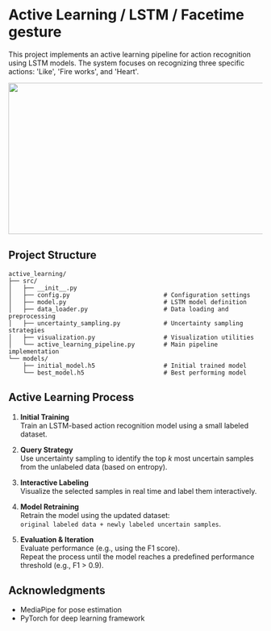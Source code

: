# Active Learning / LSTM / Facetime gesture

This project implements an active learning pipeline for action recognition using LSTM models. The system focuses on recognizing three specific actions: 'Like', 'Fire works', and 'Heart'.
<div align="center">
<img src="https://github.com/user-attachments/assets/05744e50-9622-49d2-9ae4-9d77374623cf" width="600" height="300"/>
</div>


## Project Structure

```
active_learning/
├── src/
│   ├── __init__.py
│   ├── config.py                          # Configuration settings
│   ├── model.py                           # LSTM model definition
│   ├── data_loader.py                     # Data loading and preprocessing
│   ├── uncertainty_sampling.py            # Uncertainty sampling strategies
│   ├── visualization.py                   # Visualization utilities
│   └── active_learning_pipeline.py        # Main pipeline implementation
└── models/
    ├── initial_model.h5                   # Initial trained model
    └── best_model.h5                      # Best performing model

```

## Active Learning Process

1. **Initial Training**  
   Train an LSTM-based action recognition model using a small labeled dataset.

2. **Query Strategy**  
   Use uncertainty sampling to identify the top *k* most uncertain samples from the unlabeled data (based on entropy).

3. **Interactive Labeling**  
   Visualize the selected samples in real time and label them interactively.

4. **Model Retraining**  
   Retrain the model using the updated dataset:  
   `original labeled data + newly labeled uncertain samples`.

5. **Evaluation & Iteration**  
   Evaluate performance (e.g., using the F1 score).  
   Repeat the process until the model reaches a predefined performance threshold (e.g., F1 > 0.9).

## Acknowledgments

- MediaPipe for pose estimation
- PyTorch for deep learning framework 
